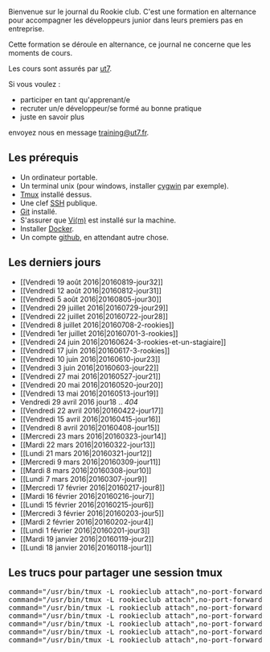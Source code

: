 Bienvenue sur le journal du Rookie club. C'est une formation en alternance pour accompagner les développeurs junior dans leurs premiers pas en entreprise.

Cette formation se déroule en alternance, ce journal ne concerne que les moments de cours.

Les cours sont assurés par [ut7](http://ut7.fr).

Si vous voulez :
- participer en tant qu'apprenant/e
- recruter un/e développeur/se formé au bonne pratique
- juste en savoir plus

envoyez nous en message [training@ut7.fr](mailto:training@ut7.fr).

## Les prérequis

- Un ordinateur portable.
- Un terminal unix (pour windows, installer [cygwin](https://www.cygwin.com/) par exemple).
- [Tmux](https://tmux.github.io/) installé dessus.
- Une clef [SSH](http://fr.wikipedia.org/wiki/OpenSSH) publique.
- [Git](https://git-scm.com/) installé.
- S'assurer que [Vi(m)](http://www.vim.org/) est installé sur la machine.
- Installer [Docker](https://www.docker.com/).
- Un compte [github](https://github.com), en attendant autre chose.

## Les derniers jours

* [[Vendredi 19 août 2016|20160819-jour32]]
* [[Vendredi 12 août 2016|20160812-jour31]]
* [[Vendredi 5 août 2016|20160805-jour30]]
* [[Vendredi 29 juillet 2016|20160729-jour29]]
* [[Vendredi 22 juillet 2016|20160722-jour28]]
* [[Vendredi 8 juillet 2016|20160708-2-rookies]]
* [[Vendredi 1er juillet 2016|20160701-3-rookies]]
* [[Vendredi 24 juin 2016|20160624-3-rookies-et-un-stagiaire]]
* [[Vendredi 17 juin 2016|20160617-3-rookies]]
* [[Vendredi 10 juin 2016|20160610-jour23]]
* [[Vendredi 3 juin 2016|20160603-jour22]]
* [[Vendredi 27 mai 2016|20160527-jour21]]
* [[Vendredi 20 mai 2016|20160520-jour20]]
* [[Vendredi 13 mai 2016|20160513-jour19]]
* Vendredi 29 avril 2016 jour18 .. _404_
* [[Vendredi 22 avril 2016|20160422-jour17]]
* [[Vendredi 15 avril 2016|20160415-jour16]]
* [[Vendredi 8 avril 2016|20160408-jour15]]
* [[Mercredi 23 mars 2016|20160323-jour14]]
* [[Mardi 22 mars 2016|20160322-jour13]]
* [[Lundi 21 mars 2016|20160321-jour12]]
* [[Mercredi 9 mars 2016|20160309-jour11]]
* [[Mardi 8 mars 2016|20160308-jour10]]
* [[Lundi 7 mars 2016|20160307-jour9]]
* [[Mercredi 17 février 2016|20160217-jour8]]
* [[Mardi 16 février 2016|20160216-jour7]]
* [[Lundi 15 février 2016|20160215-jour6]]
* [[Mercredi 3 février 2016|20160203-jour5]]
* [[Mardi 2 février 2016|20160202-jour4]]
* [[Lundi 1 février 2016|20160201-jour3]]
* [[Mardi 19 janvier 2016|20160119-jour2]]
* [[Lundi 18 janvier 2016|20160118-jour1]]


## Les trucs pour partager une session tmux

<pre>
command="/usr/bin/tmux -L rookieclub attach",no-port-forwarding,no-X11-forwarding,no-agent-forwarding ssh-rsa AAAAB3NzaC1yc2EAAAADAQABAAABAQDa8kidBDEzDlGuRWCQ6BKV5/8qhayXqqrVaaXnt4sxM7R3+C6qSsfUpzktGrpGdUDdKKOmLGLgwcekhSsguNva1PHUAEyY07R1Qbbb8JAkxjL2mJfJh1apJz6oL/0i8Wb933Fdxe5s0lceh+VDZnGX7idaADLlsTlLdFnXlC/4s7WE2pegkD5rtPfNGMvrSp6ofIHky2TddbYQWLoXU94QkSxRGYok6epl9VGJbGFWNg3NWSPbpOx8MnJv7WX7uOzfpkpT0p+Y63KnSQOv/ES0qwAzEubIwQs8EU44itzWkWeW1SRrJkPKY/tS4rVtNofVXTFZoBToKGqDU3AlIGMd sims38930@gmail.com
command="/usr/bin/tmux -L rookieclub attach",no-port-forwarding,no-X11-forwarding,no-agent-forwarding ssh-rsa AAAAB3NzaC1yc2EAAAADAQABAAABAQCkHyeNR9QwToyNyA9oCN/nqvMeI0Q/riAaRURwfgFGQfEGxJ5ybbXOfloXITG6ohAWaoWJN3jL7uP3p51ecUM34hV74tH69wenCD/4/FZEFZszy1sAVt27smuSL/gF1tFDf3rfHHhPitn1i/gwG8uQVH8/4a8gD6HbWlZUkbxDZVN/xeVuwngqSaw0rubFplSWPOWylIFha7TcQk2UAgCBLr2S2unWchh5wuZFJqdZwL154bODF/Ea/+2toryfRBZXYEM3OYTGNI5HF8xOlKtNwv2R0ZXGSv5UiPt69jfthtmmaZ7BozlHxhkOFA2IyOWiLOWBM45lNapZNsXZ7/jX bosco.yohann@gmail.com
command="/usr/bin/tmux -L rookieclub attach",no-port-forwarding,no-X11-forwarding,no-agent-forwarding ssh-rsa AAAAB3NzaC1yc2EAAAADAQABAAABAQDfQXcBQLRvNJ2V3V6gzrWO25iBHeX2M3+vj8LSRwpZgrzWjSEEgJPfswmzg9lAuv2uXuFS+Ju2eW6v77c359g4mnQVhWmQIazKMWU5jtgwXO5FNCzWiGYZ5A9lvRKkbVdjze8GS30vdX0xCyL9bBylbBU9W8+YzSJiV3Lomzb54xMNsl9okMJID5KEDD1aB6ejZtYUTb+5Op1lJfyDJe75HZJfmSv5XRaczqsZM6b37EgthRdTgTvbuhr5BInWCVleKRkzdJEBNJPasjYYV5Lrl1e8chuvvwBP0InBDxfRqufvoCuZ6fVzldxuSV5mBR8zmbQg2P4NuLDBVC65V3gp hafid.traikzi@gmail.com
command="/usr/bin/tmux -L rookieclub attach",no-port-forwarding,no-X11-forwarding,no-agent-forwarding ssh-rsa AAAAB3NzaC1yc2EAAAADAQABAAABAQDRQ+Hrv/Y/E9z7d73n11h8IuBuKSrMFT6UEgJOppntMY1F02qai82PPt+4Mlj8jA6KH5lT8IhKC+IPmstG2EVraHBP0o5lzzlMV+B1+GjUKcRgQHe/bea7fHwG2o9t2HMet6Y2golilAane5QKOZG9nLgkGHX8NYbVfynTnMKupZXuiGZb+SiS+FzQZkebll+Ll0Mr2YKq2Uhw+t6sfCCe7khSLgTtSNShTBs/M++hthUyR3fNmauRKLwwolu7j4weLLWvVG2x/17iETmaqj3J3a5rTwblnziqZ6TjWtotsG3wRNeDftSbPGBhxCM3qg9mMYET4wJ+4YnOadhEjXyx semia.ladjal@gmail.com
command="/usr/bin/tmux -L rookieclub attach",no-port-forwarding,no-X11-forwarding,no-agent-forwarding ssh-rsa AAAAB3NzaC1yc2EAAAADAQABAAABAQDDWA7UHaLHR+JjDBFz3UmxaoSc+BUQu98wIIbUXCmbNrniO+WAtdQcXPuSjy/jb7/X08az0pwGyoGOsFXemiiDrtCmc5SE/2ArUZDM0FxSUGXt6OxX2R5sod4Gt8wtuHrPp1oBysI3tjuvLucvIkYZUsfzH/rUNvLTlNvrhv0TeAHg0pijbGOnM9POS7HMJzzJYPKyWakKlhpfycZL/E2z3zpGA/gR2uOolQGV61d9/kEHJNkTaHgianTV+qkdmdmgu25eH54aK7Wa7pWwfrd/yQo3Afu9D6mrlPytcTe7Iss4WIlv+gHJnhog/mX3dl20l6MH0C/YuBdib27JjWPp yannick@ut7.fr
command="/usr/bin/tmux -L rookieclub attach",no-port-forwarding,no-X11-forwarding,no-agent-forwarding ssh-rsa AAAAB3NzaC1yc2EAAAADAQABAAABAQDWGiEKhDQ5QFxyJW2eLLT2s5bY9nlXabtfY2pYocZT7cwmHws2pHBJh94HEhQ+ZSCBYb5KzgbMXDwL/IA1kHPXSt/+gT8LCQeoIOLWTw+QHlu2Ee7EL7estXv3kRlU5YWxLXlogkBXp8bE+z/Eukl7ivncY+KWakM3OHb4P4sgpaFdbuEgRnbT1vq0jLHxas7+PCrBZeA36UJgbaWA7PegQQqOj0IIBaxJzrSdbbqwxpC3W+w0VYZlaH2xG2wVPgMEczvNkep4D1LU3ziof9/OwBoP3aw4adX/irecUZweYoh/OS67aGxR2DFOIOURyFokfCPrDeToH/dJ4yjOKVDv vanessa.chaddouk@gmail.com
command="/usr/bin/tmux -L rookieclub attach",no-port-forwarding,no-X11-forwarding,no-agent-forwarding ssh-rsa AAAAB3NzaC1yc2EAAAADAQABAAABAQCm9w9AEH9A4HrxTkOPcwR9IvuCw7zORtzCgTlkr3f/ILIJdgJSW3NRLjPvpm9mKVM/B4COd2yaldvnLvrlkY24ybqmAlSherVJD84sF6fkr/HJr4V8zYshzqnhZNM4g5ctO0oR27wlMYJAJMdLB+/3RekBKOoFhYGnjUbxZyk2UpUFqhGQWqQ3nTldfNslnVKkSl+M0ijC8s9eP0yrQDIS6W4NGTJWaAqxU5wWlcPyRSka27iekYa+MHMJuN2WrjznUj8DGFyymXfBZRyHkDosqCjeOIo6OCMNQltOp4xVZeqdnchIXGMXBomSTntz4Q+KINNY+5Uv5CY3MmUR23fx almeida.melanie@gmail.com
</pre>

